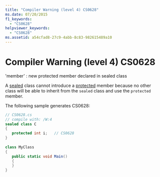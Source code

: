 ```yaml
---
title: "Compiler Warning (level 4) CS0628"
ms.date: 07/20/2015
f1_keywords: 
  - "CS0628"
helpviewer_keywords: 
  - "CS0628"
ms.assetid: a54cfad8-27c9-4abb-8c83-982615489a10
---
```

# Compiler Warning (level 4) CS0628
'member' : new protected member declared in sealed class  
  
 A [sealed](../../csharp/language-reference/keywords/sealed.md) class cannot introduce a [protected](../../csharp/language-reference/keywords/protected.md) member because no other class will be able to inherit from the `sealed` class and use the `protected` member.  
  
 The following sample generates CS0628:  
  
```csharp  
// CS0628.cs  
// compile with: /W:4  
sealed class C  
{  
   protected int i;   // CS0628  
}  
  
class MyClass  
{  
   public static void Main()  
   {  
   }  
}  
```
